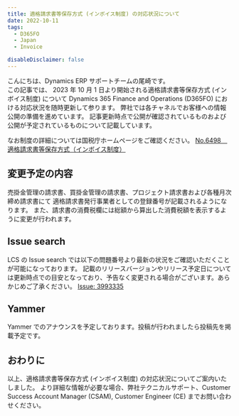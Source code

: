 ```yaml
---
title: 適格請求書等保存方式 (インボイス制度) の対応状況について
date: 2022-10-11
tags:
  - D365FO
  - Japan
  - Invoice

disableDisclaimer: false
---
```


こんにちは、Dynamics ERP サポートチームの尾崎です。  
この記事では、 2023 年 10 月 1 日より開始される適格請求書等保存方式 (インボイス制度) について
Dynamics 365 Finance and Operations (D365FO) における対応状況を随時更新して参ります。
弊社では各チャネルでお客様への情報公開の準備を進めています。
記事更新時点で公開が確認されているものおよび公開が予定されているものについて記載しています。

なお制度の詳細については国税庁ホームページをご確認ください。
[No.6498 適格請求書等保存方式（インボイス制度）](https://www.nta.go.jp/taxes/shiraberu/taxanswer/shohi/6498.htm)

<!-- more -->

## 変更予定の内容
売掛金管理の請求書、買掛金管理の請求書、プロジェクト請求書および各種月次締め請求書にて
適格請求書発行事業者としての登録番号が記載されるようになります。
また、請求書の消費税欄には総額から算出した消費税額を表示するように変更が行われます。

## Issue search
LCS の Issue search では以下の問題番号より最新の状況をご確認いただくことが可能になっております。
記載のリリースバージョンやリリース予定日については更新時点での目安となっており、予告なく変更される場合がございます。あらかじめご了承ください。
[Issue: 3993335](https://fix.lcs.dynamics.com/Issue/Details?bugId=3993335&dbType=1&qc=6d1ad5edb8ddbde5803973547e7f38aa41021ef5939f24d4a43f17f83ad5a332)

## Yammer
Yammer でのアナウンスを予定しております。投稿が行われましたら投稿先を掲載予定です。

## おわりに  
以上、適格請求書等保存方式 (インボイス制度) の対応状況についてご案内いたしました。
より詳細な情報が必要な場合、弊社テクニカルサポート、Customer Success Account Manager (CSAM), Customer Engineer (CE) までお問い合わせください。